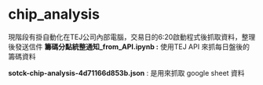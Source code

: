 # chip_analysis

現階段有掛自動化在TEJ公司內部電腦，交易日的6:20啟動程式後抓取資料，整理後發送信件 
**籌碼分點統整通知_from_API.ipynb :**
使用TEJ API 來抓每日盤後的籌碼資料

**sotck-chip-analysis-4d71166d853b.json** : 是用來抓取 google sheet 資料


